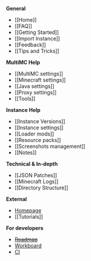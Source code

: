**General**

* [[Home]]
* [[FAQ]]
* [[Getting Started]]
* [[Import Instance]]
* [[Feedback]]
* [[Tips and Tricks]]

**MultiMC Help**

* [[MultiMC settings]]
* [[Minecraft settings]]
* [[Java settings]]
* [[Proxy settings]]
* [[Tools]]

**Instance Help**

* [[Instance Versions]]
* [[Instance settings]]
* [[Loader mods]]
* [[Resource packs]]
* [[Screenshots management]]
* [[Notes]]

**Technical & In-depth**

* [[JSON Patches]]
* [[Minecraft Logs]]
* [[Directory Structure]]

**External**

* [Homepage](http://multimc.org)
* [[Tutorials]]

**For developers**

* ~~[Roadmap](https://www.pivotaltracker.com/s/projects/869353)~~
* [Workboard](https://waffle.io/multimc/multimc5)
* [CI](http://ci.multimc.org/)